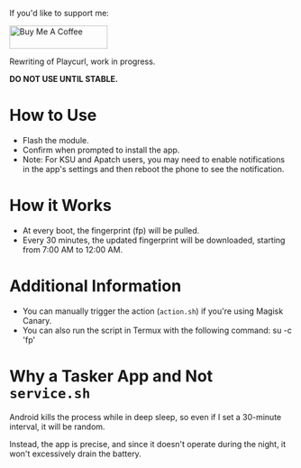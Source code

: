 If you'd like to support me:

<a href="https://www.buymeacoffee.com/daboynb" target="_blank"><img src="https://cdn.buymeacoffee.com/buttons/default-orange.png" alt="Buy Me A Coffee" height="41" width="174"></a>

Rewriting of Playcurl, work in progress.

**DO NOT USE UNTIL STABLE.**

# How to Use

- Flash the module.
- Confirm when prompted to install the app.
- Note: For KSU and Apatch users, you may need to enable notifications in the app's settings and then reboot the phone to see the notification.

# How it Works
- At every boot, the fingerprint (fp) will be pulled.
- Every 30 minutes, the updated fingerprint will be downloaded, starting from 7:00 AM to 12:00 AM.

# Additional Information

- You can manually trigger the action (`action.sh`) if you're using Magisk Canary.
- You can also run the script in Termux with the following command: su -c 'fp'

# Why a Tasker App and Not `service.sh`

Android kills the process while in deep sleep, so even if I set a 30-minute interval, it will be random. 

Instead, the app is precise, and since it doesn't operate during the night, it won't excessively drain the battery.